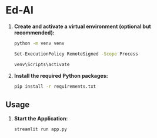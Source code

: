 # Ed-AI

1. **Create and activate a virtual environment (optional but recommended):**
   ```bash
   python -m venv venv
   ```
   ```bash
   Set-ExecutionPolicy RemoteSigned -Scope Process
   ```
   ```bash
   venv\Scripts\activate
   ```

2. **Install the required Python packages:**
   ```bash
   pip install -r requirements.txt
   ```

## Usage
1. **Start the Application**:
   ```bash
   streamlit run app.py
   ```
